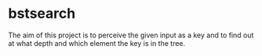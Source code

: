 # bstsearch
The aim of this project is to perceive the given input as a key and to find out at what depth and which element the key is in the tree.
